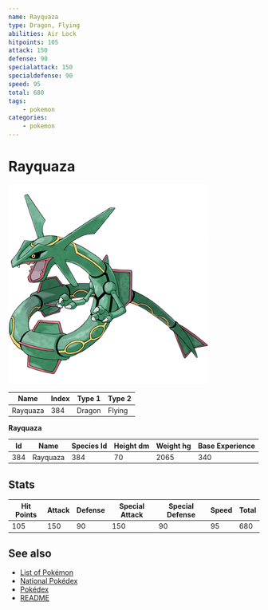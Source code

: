 ```yaml
---
name: Rayquaza
type: Dragon, Flying
abilities: Air Lock
hitpoints: 105
attack: 150
defense: 90
specialattack: 150
specialdefense: 90
speed: 95
total: 680
tags:
    - pokemon
categories:
    - pokemon
---
```


# Rayquaza


![Rayquaza](images/384.png)

| **Name** | **Index** | **Type 1** | **Type 2** |
|----|----|----|----|
| Rayquaza | 384 | Dragon | Flying  |

**Rayquaza** 




| **Id** | **Name** | **Species Id** | **Height dm** | **Weight hg** | **Base Experience** |
|--------|----------|----------------|------------|------------|---------------------|
| 384 | Rayquaza | 384 | 70 | 2065 | 340 |



## Stats

| **Hit Points** | **Attack** | **Defense** | **Special Attack** | **Special Defense** | **Speed** | **Total** |
|----------------|------------|-------------|--------------------|---------------------|-----------|-----------|
| 105 | 150 | 90 | 150 | 90 | 95 | 680 |

## See also

- [List of Pokémon](../pokemon.md)
- [National Pokédex](../national_pokedex.md)
- [Pokédex](../pokedex.md)
- [README](../README.md)
